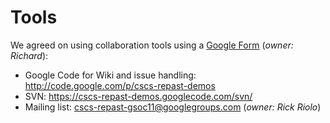 # Tools #

We agreed on using collaboration tools using a [Google Form](https://spreadsheets.google.com/viewform?hl=en&formkey=dGozRFZuMFdWRHpwaHg5bjRRZjlFQlE6MQ#gid=0) (_owner: Richard_):

  * Google Code for Wiki and issue handling: http://code.google.com/p/cscs-repast-demos
  * SVN: https://cscs-repast-demos.googlecode.com/svn/
  * Mailing list: [cscs-repast-gsoc11@googlegroups.com](http://groups.google.com/group/cscs-repast-gsoc11) (_owner: Rick Riolo_)
